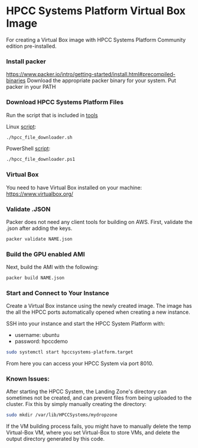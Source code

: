 # HPCC Systems Platform Virtual Box Image
For creating a Virtual Box image with HPCC Systems Platform Community edition pre-installed.


### Install packer
https://www.packer.io/intro/getting-started/install.html#precompiled-binaries
Download the appropriate packer binary for your system.
Put packer in your PATH


### Download HPCC Systems Platform Files
Run the script that is included in [tools](/tools)

Linux [script](/tools/hpcc_file_downloader.sh):
```sh
./hpcc_file_downloader.sh
```

PowerShell [script](/tools/hpcc_file_downloader.sh):
```sh
./hpcc_file_downloader.ps1
```


### Virtual Box
You need to have Virtual Box installed on your machine: https://www.virtualbox.org/


### Validate .JSON
Packer does not need any client tools for building on AWS. First, validate the .json after adding the keys.
```sh
packer validate NAME.json
```

### Build the GPU enabled AMI
Next, build the AMI with the following:
```sh
packer build NAME.json
```

### Start and Connect to Your Instance
Create a Virtual Box instance using the newly created image. The image has the all the HPCC ports automatically opened when creating a new instance. 

SSH into your instance and start the HPCC System Platform with:
* username: ubuntu
* password: hpccdemo

```sh
sudo systemctl start hpccsystems-platform.target
```

From here you can access your HPCC System via port 8010.


### Known Issues:
After starting the HPCC System, the Landing Zone's directory can sometimes not be created, and can prevent files from being uploaded to the cluster. Fix this by simply manually creating the directory:
```sh
sudo mkdir /var/lib/HPCCSystems/mydropzone
```

If the VM building process fails, you might have to manually delete the temp Virtual-Box VM, where you set Virtual-Box to store VMs, and delete the output directory generated by this code.
